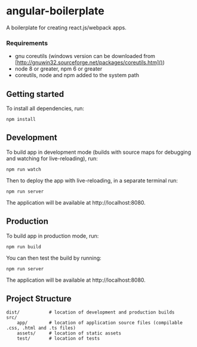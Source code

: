# angular-boilerplate

A boilerplate for creating react.js/webpack apps.

### Requirements

* gnu coreutils (windows version can be downloaded from [http://gnuwin32.sourceforge.net/packages/coreutils.htm]())
* node 8 or greater, npm 6 or greater
* coreutils, node and npm added to the system path

## Getting started

To install all dependencies, run:

```
npm install
```

## Development

To build app in development mode (builds with source maps for debugging and watching for live-reloading), run:

```
npm run watch
```

Then to deploy the app with live-reloading, in a separate terminal run:

```
npm run server
```

The application will be available at http://localhost:8080.

## Production

To build app in production mode, run:

```
npm run build
```

You can then test the build by running:

```
npm run server
```

The application will be available at http://localhost:8080.

## Project Structure

```
dist/           # location of development and production builds
src/
    app/        # location of application source files (compilable .css, .html and .ts files)
    assets/     # location of static assets
    test/       # location of tests
```
